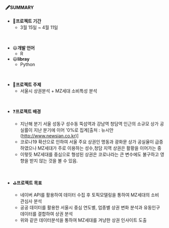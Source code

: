 #### 🖋SUMMARY

- 📅<B>프로젝트 기간</B>
  - 3월 15일 ~ 4월 11일

</br>
 
- 😃<B>개발 언어</B>
  - R
- 😃<B>libray</B>
  - Python

</br>

- 🏬<B>프로젝트 주제</B> 
  - 서울시 상권분석 + MZ세대 소비특성 분석

</br>

- ❓<B>프로젝트 배경</B>
 
  - 지난해 분기 서울 성동구 성수동 뚝섬역과 강남역 청담역 인근의 소규모 상가 공실률이 지난 분기에 이어 '0%로 집계[출처 : 뉴시안(http://www.newsian.co.kr)]
  - 코로나19 확산으로 인하여 서울 주요 상권인 명동과 광화문 상가 공실율이 급증하였으나 MZ세대가 주로 이용하는 성수,청담 지역 상권은 활황을 이어가는 중
  - 이렇듯 MZ세대를 중심으로 형성된 상권은 코로나라는 큰 변수에도 불구하고 영향을 받지 않는 것을 볼 수 있음.

</br>

- ⛳<B>프로젝트 목표</B>
 
  - 네이버 API를 활용하여 데이터 수집 후 토픽모델링을 통하여 MZ세대의 소비 관심사 분석
  - 공공 데이터를 활용한 서울시 중심 연도별, 업종별 상권 변화 분석과 유동인구 데이터를 결합하여 상권 분석
  - 위와 같은 데이터분석을 통하여 MZ세대를 겨냥한 상권 인사이트 도출

</br>
